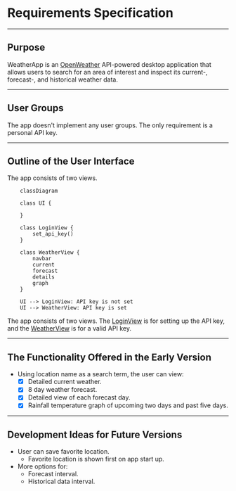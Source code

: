 # Requirements Specification

---

## Purpose

WeatherApp is an [OpenWeather](https://openweathermap.org/api) API-powered desktop application that allows users to search for an area of interest and inspect its current-, forecast-, and historical weather data.

---

## User Groups

The app doesn't implement any user groups. The only requirement is a personal API key.

---

## Outline of the User Interface

The app consists of two views.

```mermaid
    classDiagram

    class UI {

    }

    class LoginView {
        set_api_key()
    }

    class WeatherView {
        navbar
        current
        forecast
        details
        graph
    }

    UI --> LoginView: API key is not set
    UI --> WeatherView: API key is set
```

The app consists of two views. The [LoginView](../src/ui/views/login_view.py) is for setting up the API key, and the [WeatherView](../src/ui/views/weather_view.py) is for a valid API key.

---

## The Functionality Offered in the Early Version

- Using location name as a search term, the user can view:
    - [x] Detailed current weather.
    - [x] 8 day weather forecast.
    - [x] Detailed view of each forecast day.
    - [x] Rainfall temperature graph of upcoming two days and past five days.

---

## Development Ideas for Future Versions

- User can save favorite location.
    - Favorite location is shown first on app start up.
- More options for:
    - Forecast interval.
    - Historical data interval.